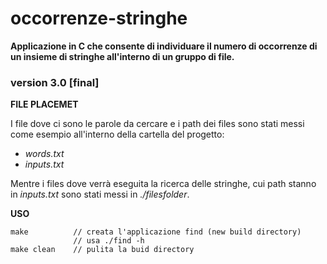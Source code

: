 # occorrenze-stringhe
**Applicazione in C che consente di individuare il numero di occorrenze di un insieme di stringhe all'interno di un gruppo di file.**

### version 3.0 [final]

**FILE PLACEMET**

I file dove ci sono le parole da cercare e i path dei files sono stati messi come esempio all'interno della cartella del progetto:
- _words.txt_
- _inputs.txt_

Mentre i files dove verrà eseguita la ricerca delle stringhe, cui path stanno in _inputs.txt_ sono stati messi in _./filesfolder_.


**USO**
```
make          // creata l'applicazione find (new build directory)
              // usa ./find -h
make clean    // pulita la buid directory
```
